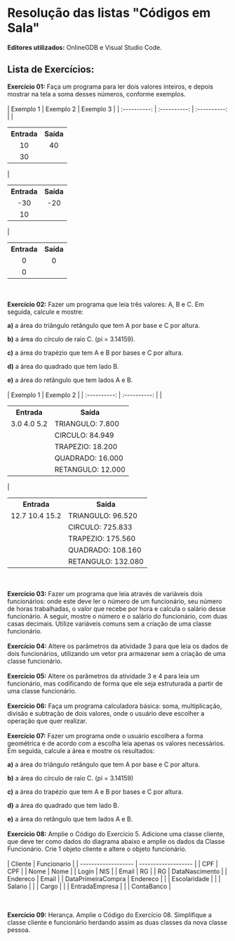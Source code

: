 # Resolução das listas "Códigos em Sala"

**Editores utilizados:** OnlineGDB e Visual Studio Code.

## Lista de Exercícios:  

**Exercício 01:** Faça um programa para ler dois valores inteiros, e depois mostrar na tela a soma desses números, conforme exemplos.
<br /></br>
|   Exemplo 1  |   Exemplo 2  |   Exemplo 3  |
| :----------: | :----------: | :----------: |
|<table> <tr><th> Entrada </th><th> Saída </th></tr><tr><td> <center> 10 </center> </td><td>  <center> 40 </center> </td></tr> <tr><td> <center> 30 </center> </td><td> </table>| <table> <tr><th> Entrada </th><th> Saída </th></tr><tr><td> <center> -30 </center> </td><td> <center> -20 </center> </td></tr> <tr><td> <center> 10 </center> </td><td> </table>|<table> <tr><th> Entrada </th><th> Saída </th></tr><tr><td> <center> 0 </center> </td><td>  <center> 0 </center> </td></tr> <tr><td> <center> 0 </center> </td><td> </table>

<br /></br>
**Exercício 02:** Fazer um programa que leia três valores: A, B e C. Em seguida, calcule e mostre:

**a)** a área do triângulo retângulo que tem A por base e C por altura.

**b)** a área do círculo de raio C. (pi = 3.14159).

**c)** a área do trapézio que tem A e B por bases e C por altura.

**d)** a área do quadrado que tem lado B.

**e)** a área do retângulo que tem lados A e B.
<br /></br>
|   Exemplo 1  |   Exemplo 2  |
| :----------: | :----------: |
|<table> <tr><th> Entrada </th><th> Saída </th></tr><tr><td> <center> 3.0 4.0 5.2 </center> </td><td> TRIANGULO: 7.800 </td></tr> <tr><td></td><td> CIRCULO: 84.949  </td></tr> <tr> <td></td> <td> TRAPEZIO: 18.200 </td></tr> <tr> <td></td> <td> QUADRADO: 16.000 </td> </tr><td></td><td> RETANGULO: 12.000 </td></table>|<table> <tr><th> Entrada </th><th> Saída </th></tr><tr><td> <center> 12.7 10.4 15.2 </center> </td><td> TRIANGULO: 96.520 </td></tr> <tr><td></td><td> CIRCULO: 725.833  </td></tr> <tr> <td></td> <td> TRAPEZIO: 175.560 </td></tr> <tr> <td></td> <td> QUADRADO: 108.160 </td> </tr><td></td><td> RETANGULO: 132.080 </td></table>

<br /></br>
**Exercício 03:** Fazer um programa que leia através de variáveis dois funcionários: onde este deve ler o número de um funcionário, seu número de horas trabalhadas, o valor que recebe por hora e calcula o salário desse funcionário. A seguir, mostre o número e o salário do funcionário, com duas casas decimais. Utilize variáveis comuns sem a criação de uma classe funcionário.
<br /></br>
**Exercício 04:** Altere os parâmetros da atividade 3 para que leia os dados de dois funcionários, utilizando um vetor pra armazenar sem a criação de uma classe funcionário.
<br /></br>
**Exercício 05:** Altere os parâmetros da atividade 3 e 4 para leia um funcionário, mas codificando de forma que ele seja estruturada a partir de uma classe funcionário.
<br /></br>
**Exercício 06:** Faça um programa calculadora básica: soma, multiplicação, divisão e subtração de dois valores, onde o usuário deve escolher a operação que quer realizar.
<br /></br>
**Exercício 07:** Fazer um programa onde o usuário escolhera a forma geométrica e de acordo com a escolha leia apenas os valores necessários. Em seguida, calcule a área e mostre os resultados:

**a)** a área do triângulo retângulo que tem A por base e C por altura.

**b)** a área do círculo de raio C. (pi = 3.14159)

**c)** a área do trapézio que tem A e B por bases e C por altura.

**d)** a área do quadrado que tem lado B.

**e)** a área do retângulo que tem lados A e B.
<br /></br>
**Exercício 08:** Amplie o Código do Exercício 5. Adicione uma classe cliente, que deve ter como dados do diagrama abaixo e amplie os dados da Classe Funcionário. Crie 1 objeto cliente e altere o objeto funcionário.
<br /></br>
|       Cliente       |     Funcionario     |
| ------------------- | ------------------- |
| CPF                 | CPF                 |
| Nome                | Nome                |
| Login               | NIS                 |
| Email               | RG                  |
| RG                  | DataNascimento      |
| Endereco            | Email               |
| DataPrimeiraCompra  | Endereco            |
|                     | Escolaridade        |
|                     | Salario             |
|                     | Cargo               |
|                     | EntradaEmpresa      |
|                     | ContaBanco          |

<br /></br>
**Exercício 09:** Herança. Amplie o Código do Exercício 08. Simplifique a classe cliente e funcionário herdando assim as duas classes da nova classe pessoa.
